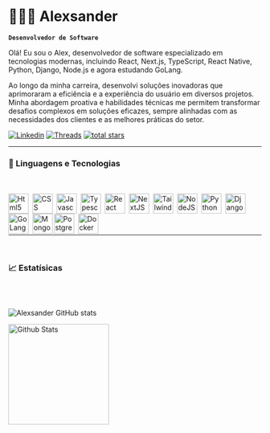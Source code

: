 # 👨🏾‍💻 Alexsander

**`Desenvolvedor de Software`**

Olá! Eu sou o Alex, desenvolvedor de software especializado em tecnologias modernas, incluindo React, Next.js, TypeScript, React Native, Python, Django, Node.js e agora estudando GoLang.

Ao longo da minha carreira, desenvolvi soluções inovadoras que aprimoraram a eficiência e a experiência do usuário em diversos projetos. Minha abordagem proativa e habilidades técnicas me permitem transformar desafios complexos em soluções eficazes, sempre alinhadas com as necessidades dos clientes e as melhores práticas do setor.

   <p align="left">
      <a href="https://www.linkedin.com/in/avt-elles/">
         <img alt="Linkedin" title="Follow me on linkedin" src="https://img.shields.io/badge/LinkedIn-0077B5?style=for-the-badge&logo=linkedin&logoColor=white"/></a> 
      <a href="https://www.threads.net/@oh_valente_">
         <img alt="Threads" title="Follow me on Threads" src="https://img.shields.io/badge/Threads-000000?style=for-the-badge&logo=Threads&logoColor=white"/></a>
      <a href="mailto:alevtelles@gmail.com" target="blank">
         <img alt="total stars" title="Total stars on GitHub" src="https://img.shields.io/badge/Gmail-D14836?style=for-the-badge&logo=gmail&logoColor=white"/></a>
   </p>

---

### 🚀 Linguagens e Tecnologias

<br/>
<br/>
<div style="flex flex-row justify-between align-items-center">

<img align="left" alt="Html5" title="Html5" width="40px" heigth="40px" style="padding-right: 5px" src="https://cdn.jsdelivr.net/gh/devicons/devicon@latest/icons/html5/html5-original.svg" />

<img  align="left" alt="CSS" title="CSS" width="40px" heigth="40px" style="padding-right: 5px" src="https://cdn.jsdelivr.net/gh/devicons/devicon@latest/icons/css3/css3-original.svg" />

<img  align="left" alt="Javascript" title="Javascript" width="40px" heigth="40px" style="padding-right: 5px"  src="https://cdn.jsdelivr.net/gh/devicons/devicon@latest/icons/javascript/javascript-original.svg" />

<img align="left" alt="Typescript" title="Typescript" width="40px" heigth="40px" style="padding-right: 5px" src="https://cdn.jsdelivr.net/gh/devicons/devicon@latest/icons/typescript/typescript-original.svg" />

<img align="left" alt="React" title="React" width="40px" heigth="40px" style="padding-right: 5px" src="https://cdn.jsdelivr.net/gh/devicons/devicon@latest/icons/react/react-original.svg" />

<img align="left" alt="NextJS" title="NextJS" width="40px" heigth="40px" style="padding-right: 5px" src="https://cdn.jsdelivr.net/gh/devicons/devicon@latest/icons/nextjs/nextjs-original.svg" />

<img align="left" alt="TailwindCSS" title="TailwindCSS" width="40px" heigth="40px" style="padding-right: 5px" src="https://cdn.jsdelivr.net/gh/devicons/devicon@latest/icons/tailwindcss/tailwindcss-original.svg" />

<img align="left" alt="NodeJS" title="NodeJS" width="40px" heigth="40px" style="padding-right: 5px" src="https://cdn.jsdelivr.net/gh/devicons/devicon@latest/icons/nodejs/nodejs-original.svg" />

<img align="left" alt="Python" title="Python" width="40px" heigth="40px" style="padding-right: 5px" src="https://cdn.jsdelivr.net/gh/devicons/devicon@latest/icons/python/python-original.svg" />

<img align="left" alt="Django" title="Django" width="40px" heigth="40px" style="padding-right: 5px" src="https://cdn.jsdelivr.net/gh/devicons/devicon@latest/icons/django/django-plain.svg" />

<img align="left" alt="GoLang" title="GoLang" width="40px" heigth="40px" style="padding-right: 5px" src="https://cdn.jsdelivr.net/gh/devicons/devicon@latest/icons/go/go-original.svg" />

<img align="left" alt="MongoDB" title="MongoDB" width="40px" heigth="40px" style="padding-right: v" src="https://cdn.jsdelivr.net/gh/devicons/devicon@latest/icons/mongodb/mongodb-original.svg" />

<img align="left" alt="PostgreSQL" title="PostgreSQL" width="40px" heigth="40px" style="padding-right: 5px" src="https://cdn.jsdelivr.net/gh/devicons/devicon@latest/icons/postgresql/postgresql-original.svg" />

<img  align="left" alt="Docker" title="Docker" width="40px" heigth="40px" style="padding-right: 5px" src="https://cdn.jsdelivr.net/gh/devicons/devicon@latest/icons/docker/docker-plain.svg" />


</div>

<br/>
<br/>
<br/>
<br/>

---

<br/>

### 📈 Estatísicas

<br>
<br>

![Alexsander GitHub stats](https://github-readme-stats.vercel.app/api?username=alevtelles&show_icons=true&theme=radical)

<img align="left" alt="Github Stats"  height="200px" style="padding-right: 10px" src="https://github-readme-stats.vercel.app/api/top-langs/?username=alevtelles&theme=radical&layout=compact&custom_title=Tecnologias&langs_count=9" />

